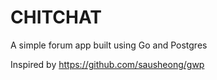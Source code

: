 # CHITCHAT
A simple forum app built using Go and Postgres

Inspired by https://github.com/sausheong/gwp

